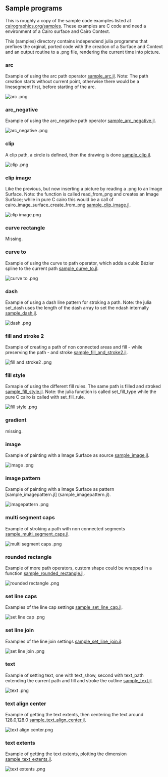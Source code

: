 ## Sample programs #

This is roughly a copy of the sample code examples listed at [cairographics.org/samples](http://www.cairographics.org/samples/).
These examples are C code and need a environment of a Cairo surface and Cairo Context.

This (samples) directory contains independend julia programms that prefixes the orginal, ported code with the creation of a Surface and Context and an output routine to a .png file, rendering the current time into picture.

### arc #

Example of using the arc path operator [sample_arc.jl](sample_arc.jl).
Note: The path creation starts without current point, otherwise there would be a linesegment first, before starting of the arc.

![arc .png](sample_arc.png "arc example")

### arc_negative #

Example of using the arc_negative path operator [sample_arc_negative.jl](sample_arc_negative.jl).

![arc_negative .png](sample_arc_negative.png "arc negative example")

### clip #

A clip path, a circle is defined, then the drawing is done [sample_clip.jl](sample_clip.jl).

![clip .png](sample_clip.png "clip example")

### clip image #

Like the previous, but now inserting a picture by reading a .png to an Image Surface. Note: the function is called read_from_png and creates an Image Surface; while in pure C cairo this would be a call of cairo_image_surface_create_from_png [sample_clip_image.jl](sample_clip_image.jl).

![clip image.png](sample_clip_image.png "clip image example")

### curve rectangle #
Missing.

### curve to #

Example of using the curve to path operator, which adds a cubic Bézier spline to the current path [sample_curve_to.jl](sample_curve_to.jl).

![curve to .png](sample_curve_to.png "curve to example")

### dash #

Example of using a dash line pattern for stroking a path. Note: the julia set_dash uses the length of the dash array to set the ndash internally [sample_dash.jl](sample_dash.jl).

![dash .png](sample_dash.png "dash example")

### fill and stroke 2 #

Example of creating a path of non connected areas and fill - while preserving the path - and stroke [sample_fill_and_stroke2.jl](sample_fill_and_stroke2.jl).

![fill and stroke2 .png](sample_fill_and_stroke2.png "fill and stroke2 example")

### fill style #

Exmaple of using the different fill rules. The same path is filled and stroked [sample_fill_style.jl](sample_fill_style.jl). Note: the julia function is called set_fill_type while the pure C cairo is called with set_fill_rule.

![fill style .png](sample_fill_style.png "fill style example")

### gradient #
missing.

### image #

Example of painting with a Image Surface as source [sample_image.jl](sample_image.jl).

![image .png](sample_image.png "image example")

### image pattern #

Example of painting with a Image Surface as pattern [sample_imagepattern.jl] (sample_imagepattern.jl).

![imagepattern .png](sample_imagepattern.png "imagepattern example")

### multi segment caps #

Example of stroking a path with non connected segments [sample_multi_segment_caps.jl](sample_multi_segment_caps.jl).

![multi segment caps .png](sample_multi_segment_caps.png "multi segment caps example")

### rounded rectangle #

Example of more path operators, custom shape could be wrapped in a function [sample_rounded_rectangle.jl](sample_rounded_rectangle.jl).

![rounded rectangle .png](sample_rounded_rectangle.png "rounded rectangle example")

### set line caps

Examples of the line cap settings [sample_set_line_cap.jl](sample_set_line_cap.jl).

![set line cap .png](sample_set_line_cap.png "line caps example")

### set line join

Examples of the line join settings [sample_set_line_join.jl](sample_set_line_join.jl).

![set line join .png](sample_set_line_join.png "line join example")

### text

Example of setting text, one with text_show, second with text_path extending the current path and fill and stroke the outline [sample_text.jl](sample_text.jl).

![text .png](sample_text.png "text example")

### text align center

Example of getting the text extents, then centering the text around 128.0,128.0 [sample_text_align_center.jl](sample_text_align_center.jl).

![text align center.png](sample_text_align_center.png "text align example")

### text extents

Example of getting the text extents, plotting the dimension [sample_text_extents.jl](sample_text_extents.jl).

![text extents .png](sample_text_extents.png "text extents example")



